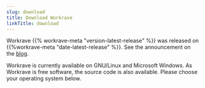 ```yaml
---
slug: download
title: Download Workrave
linkTitle: download
---
```

Workrave {{% workrave-meta "version-latest-release" %}} was released on
{{%workrave-meta "date-latest-release" %}}. See the announcement on the
[blog](/blog/).

Workrave is currently available on GNU/Linux and Microsoft Windows. As Workrave
is free software, the source code is also available. Please choose your
operating system below.
